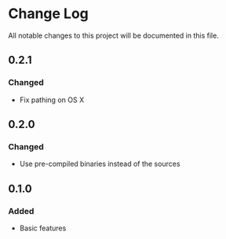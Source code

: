 # Change Log
All notable changes to this project will be documented in this file.

## 0.2.1
### Changed
- Fix pathing on OS X

## 0.2.0
### Changed
- Use pre-compiled binaries instead of the sources

## 0.1.0
### Added
- Basic features

